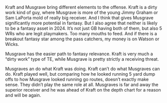 Kraft and Musgrave bring different elements to the offense. Kraft is a dirty work kind of guy, where Musgrave is more of the young Jimmy Graham or Sam LaPorta mold of really big receiver. And I think that gives Musgrave significantly more potential in fantasy. But I also agree that neither is likely to be a fantasy asset in 2024. It’s not just GB having both of them, but also 5 WRs who are legit playmakers. Too many mouths to feed. And if there is a breakout fantasy star among the pass catchers, my money is on Watson or Wicks.

Musgrave has the easier path to fantasy relevance. Kraft is very much a “dirty work” type of TE, while Musgrave is pretty strictly a receiving threat.

Musgraves an do what Kraft was doing. Kraft can’t do what Musgraves can do.  Kraft played well, but comparing how he looked running 5 yard dump offs to how Musgrave looked running go routes, doesn’t exactly make sense. They didn’t play the same role at all.  Musgraves is far and away the superior receiver and he was ahead of Kraft on the depth chart for a reason and will be again.  